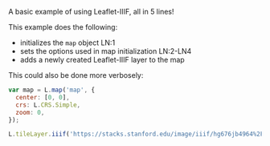 A basic example of using Leaflet-IIIF, all in 5 lines!

This example does the following:

  - initializes the `map` object LN:1
  - sets the options used in map initialization LN:2-LN4
  - adds a newly created Leaflet-IIIF layer to the map

This could also be done more verbosely:

```javascript
var map = L.map('map', {
  center: [0, 0],
  crs: L.CRS.Simple,
  zoom: 0,
});

L.tileLayer.iiif('https://stacks.stanford.edu/image/iiif/hg676jb4964%2F0380_796-44/info.json').addTo(map);

```
  
